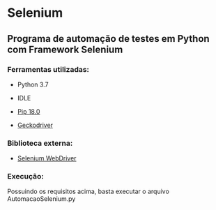 # Selenium

## Programa de automação de testes em Python com Framework Selenium

### Ferramentas utilizadas:

- Python 3.7

- IDLE

- [Pip 18.0](https://pypi.org/project/pip/)

- [Geckodriver](https://github.com/mozilla/geckodriver/releases)

### Biblioteca externa:

- [Selenium WebDriver](seleniumhq.org)

### Execução:

Possuindo os requisitos acima, basta executar o arquivo AutomacaoSelenium.py
